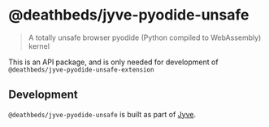 
# @deathbeds/jyve-pyodide-unsafe
> A totally unsafe browser pyodide (Python compiled to WebAssembly) kernel

This is an API package, and is only needed for development of `@deathbeds/jyve-pyodide-unsafe-extension`

## Development
`@deathbeds/jyve-pyodide-unsafe` is built as part of [Jyve](https://github.com/deathbeds/jyve).
